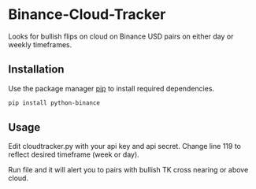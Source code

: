 # Binance-Cloud-Tracker
Looks for bullish flips on cloud on Binance USD pairs on either day or weekly timeframes.

## Installation

Use the package manager [pip](https://pip.pypa.io/en/stable/) to install required dependencies.

```bash
pip install python-binance
```




## Usage

Edit cloudtracker.py with your api key and api secret. 
Change line 119 to reflect desired timeframe (week or day).

Run file and it will alert you to pairs with bullish TK cross nearing or above cloud.

